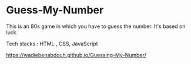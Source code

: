 # Guess-My-Number

This is an 80s game in which you have to guess the number. It's based on luck.

Tech stacks : HTML , CSS, JavaScript

https://wadiebenabdouh.github.io/Guessing-My-Number/
